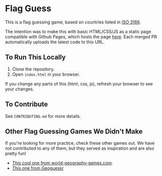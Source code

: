 # Flag Guess

This is a flag guessing game, based on countries listed in [ISO 3166](https://www.iso.org/iso-3166-country-codes.html).

The intention was to make this with basic HTML/CSS/JS as a static page compatible with Github Pages, which hosts the page [here](http://jsalv.com/flag_guesser/). Each merged PR automatically uploads the latest code to this URL.

## To Run This Locally

1. Clone the repository.
2. Open `index.html` in your browser.

If you change any parts of this (html, css, js), refresh your browser to see your changes.

## To Contribute

See `CONTRIBUTING.md` for more details.

## Other Flag Guessing Games We Didn't Make

If you're looking for more practice, check these other games out. We have not contributed to any of them, but they served as inspiration and are also pretty fun!

- [This cool one from world-geography-games.com](https://world-geography-games.com/en/flags_world.html).
- [This one from Geoguessr](https://www.geoguessr.com/seterra/en/fl/2008)
